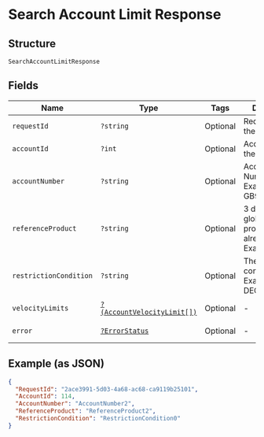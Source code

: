 
# Search Account Limit Response

## Structure

`SearchAccountLimitResponse`

## Fields

| Name | Type | Tags | Description | Getter | Setter |
|  --- | --- | --- | --- | --- | --- |
| `requestId` | `?string` | Optional | Request Id of the API call | getRequestId(): ?string | setRequestId(?string requestId): void |
| `accountId` | `?int` | Optional | Account ID of the customer. | getAccountId(): ?int | setAccountId(?int accountId): void |
| `accountNumber` | `?string` | Optional | Account Number<br>Example: GB99215176 | getAccountNumber(): ?string | setAccountNumber(?string accountNumber): void |
| `referenceProduct` | `?string` | Optional | 3 digit Shell global fuel product code, if already set up.<br>Example: 021 | getReferenceProduct(): ?string | setReferenceProduct(?string referenceProduct): void |
| `restrictionCondition` | `?string` | Optional | The restriction condition code.<br>Example: DECLINE_ALERT | getRestrictionCondition(): ?string | setRestrictionCondition(?string restrictionCondition): void |
| `velocityLimits` | [`?(AccountVelocityLimit[])`](../../doc/models/account-velocity-limit.md) | Optional | - | getVelocityLimits(): ?array | setVelocityLimits(?array velocityLimits): void |
| `error` | [`?ErrorStatus`](../../doc/models/error-status.md) | Optional | - | getError(): ?ErrorStatus | setError(?ErrorStatus error): void |

## Example (as JSON)

```json
{
  "RequestId": "2ace3991-5d03-4a68-ac68-ca9119b25101",
  "AccountId": 114,
  "AccountNumber": "AccountNumber2",
  "ReferenceProduct": "ReferenceProduct2",
  "RestrictionCondition": "RestrictionCondition0"
}
```

